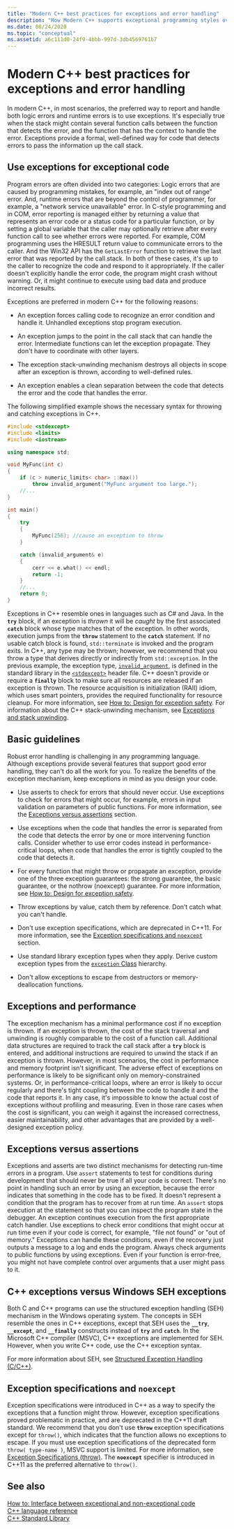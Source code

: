 ```yaml
---
title: "Modern C++ best practices for exceptions and error handling"
description: "How Modern C++ supports exceptional programming styles over error codes."
ms.date: 08/24/2020
ms.topic: "conceptual"
ms.assetid: a6c111d0-24f9-4bbb-997d-3db4569761b7
---
```

# Modern C++ best practices for exceptions and error handling

In modern C++, in most scenarios, the preferred way to report and handle both logic errors and runtime errors is to use exceptions. It's especially true when the stack might contain several function calls between the function that detects the error, and the function that has the context to handle the error. Exceptions provide a formal, well-defined way for code that detects errors to pass the information up the call stack.

## Use exceptions for exceptional code

Program errors are often divided into two categories: Logic errors that are caused by programming mistakes, for example, an "index out of range" error. And, runtime errors that are beyond the control of programmer, for example, a "network service unavailable" error. In C-style programming and in COM, error reporting is managed either by returning a value that represents an error code or a status code for a particular function, or by setting a global variable that the caller may optionally retrieve after every function call to see whether errors were reported. For example, COM programming uses the HRESULT return value to communicate errors to the caller. And the Win32 API has the `GetLastError` function to retrieve the last error that was reported by the call stack. In both of these cases, it's up to the caller to recognize the code and respond to it appropriately. If the caller doesn't explicitly handle the error code, the program might crash without warning. Or, it might continue to execute using bad data and produce incorrect results.

Exceptions are preferred in modern C++ for the following reasons:

- An exception forces calling code to recognize an error condition and handle it. Unhandled exceptions stop program execution.

- An exception jumps to the point in the call stack that can handle the error. Intermediate functions can let the exception propagate. They don't have to coordinate with other layers.

- The exception stack-unwinding mechanism destroys all objects in scope after an exception is thrown, according to well-defined rules.

- An exception enables a clean separation between the code that detects the error and the code that handles the error.

The following simplified example shows the necessary syntax for throwing and catching exceptions in C++.

```cpp
#include <stdexcept>
#include <limits>
#include <iostream>

using namespace std;

void MyFunc(int c)
{
    if (c > numeric_limits< char> ::max())
        throw invalid_argument("MyFunc argument too large.");
    //...
}

int main()
{
    try
    {
        MyFunc(256); //cause an exception to throw
    }

    catch (invalid_argument& e)
    {
        cerr << e.what() << endl;
        return -1;
    }
    //...
    return 0;
}
```

Exceptions in C++ resemble ones in languages such as C# and Java. In the **`try`** block, if an exception is *thrown* it will be *caught* by the first associated **`catch`** block whose type matches that of the exception. In other words, execution jumps from the **`throw`** statement to the **`catch`** statement. If no usable catch block is found, `std::terminate` is invoked and the program exits. In C++, any type may be thrown; however, we recommend that you throw a type that derives directly or indirectly from `std::exception`. In the previous example, the exception type, [`invalid_argument`](../standard-library/invalid-argument-class.md), is defined in the standard library in the [`<stdexcept>`](../standard-library/stdexcept.md) header file. C++ doesn't provide or require a **`finally`** block to make sure all resources are released if an exception is thrown. The resource acquisition is initialization (RAII) idiom, which uses smart pointers, provides the required functionality for resource cleanup. For more information, see [How to: Design for exception safety](how-to-design-for-exception-safety.md). For information about the C++ stack-unwinding mechanism, see [Exceptions and stack unwinding](exceptions-and-stack-unwinding-in-cpp.md).

## Basic guidelines

Robust error handling is challenging in any programming language. Although exceptions provide several features that support good error handling, they can't do all the work for you. To realize the benefits of the exception mechanism, keep exceptions in mind as you design your code.

- Use asserts to check for errors that should never occur. Use exceptions to check for errors that might occur, for example, errors in input validation on parameters of public functions. For more information, see the [Exceptions versus assertions](#exceptions_versus_assertions) section.

- Use exceptions when the code that handles the error is separated from the code that detects the error by one or more intervening function calls. Consider whether to use error codes instead in performance-critical loops, when code that handles the error is tightly coupled to the code that detects it.

- For every function that might throw or propagate an exception, provide one of the three exception guarantees: the strong guarantee, the basic guarantee, or the nothrow (noexcept) guarantee. For more information, see [How to: Design for exception safety](how-to-design-for-exception-safety.md).

- Throw exceptions by value, catch them by reference. Don’t catch what you can't handle.

- Don't use exception specifications, which are deprecated in C++11. For more information, see the [Exception specifications and `noexcept`](#exception_specifications_and_noexcept) section.

- Use standard library exception types when they apply. Derive custom exception types from the [`exception` Class](../standard-library/exception-class.md) hierarchy.

- Don't allow exceptions to escape from destructors or memory-deallocation functions.

## Exceptions and performance

The exception mechanism has a minimal performance cost if no exception is thrown. If an exception is thrown, the cost of the stack traversal and unwinding is roughly comparable to the cost of a function call. Additional data structures are required to track the call stack after a **`try`** block is entered, and additional instructions are required to unwind the stack if an exception is thrown. However, in most scenarios, the cost in performance and memory footprint isn't significant. The adverse effect of exceptions on performance is likely to be significant only on memory-constrained systems. Or, in performance-critical loops, where an error is likely to occur regularly and there's tight coupling between the code to handle it and the code that reports it. In any case, it's impossible to know the actual cost of exceptions without profiling and measuring. Even in those rare cases when the cost is significant, you can weigh it against the increased correctness, easier maintainability, and other advantages that are provided by a well-designed exception policy.

## <a name="exceptions_versus_assertions"></a> Exceptions versus assertions

Exceptions and asserts are two distinct mechanisms for detecting run-time errors in a program. Use `assert` statements to test for conditions during development that should never be true if all your code is correct. There's no point in handling such an error by using an exception, because the error indicates that something in the code has to be fixed. It doesn't represent a condition that the program has to recover from at run time. An `assert` stops execution at the statement so that you can inspect the program state in the debugger. An exception continues execution from the first appropriate catch handler. Use exceptions to check error conditions that might occur at run time even if your code is correct, for example, "file not found" or "out of memory." Exceptions can handle these conditions, even if the recovery just outputs a message to a log and ends the program. Always check arguments to public functions by using exceptions. Even if your function is error-free, you might not have complete control over arguments that a user might pass to it.

## C++ exceptions versus Windows SEH exceptions

Both C and C++ programs can use the structured exception handling (SEH) mechanism in the Windows operating system. The concepts in SEH resemble the ones in C++ exceptions, except that SEH uses the **`__try`**, **`__except`**, and **`__finally`** constructs instead of **`try`** and **`catch`**. In the Microsoft C++ compiler (MSVC), C++ exceptions are implemented for SEH. However, when you write C++ code, use the C++ exception syntax.

For more information about SEH, see [Structured Exception Handling (C/C++)](structured-exception-handling-c-cpp.md).

## <a name="exception_specifications_and_noexcept"></a> Exception specifications and `noexcept`

Exception specifications were introduced in C++ as a way to specify the exceptions that a function might throw. However, exception specifications proved problematic in practice, and are deprecated in the C++11 draft standard. We recommend that you don't use **`throw`** exception specifications except for `throw()`, which indicates that the function allows no exceptions to escape. If you must use exception specifications of the deprecated form `throw( type-name )`, MSVC support is limited. For more information, see [Exception Specifications (throw)](exception-specifications-throw-cpp.md). The **`noexcept`** specifier is introduced in C++11 as the preferred alternative to `throw()`.

## See also

[How to: Interface between exceptional and non-exceptional code](../cpp/how-to-interface-between-exceptional-and-non-exceptional-code.md)<br/>
[C++ language reference](../cpp/cpp-language-reference.md)<br/>
[C++ Standard Library](../standard-library/cpp-standard-library-reference.md)

